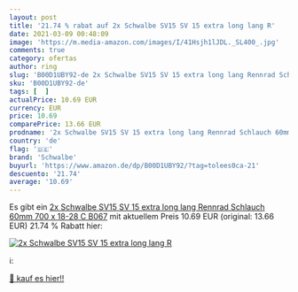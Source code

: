 ```yaml
---
layout: post
title: '21.74 % rabat auf 2x Schwalbe SV15 SV 15 extra long lang R'
date: 2021-03-09 00:48:09
image: 'https://m.media-amazon.com/images/I/41Hsjh1lJDL._SL400_.jpg'
comments: true
category: ofertas
author: ring
slug: 'B00D1UBY92-de 2x Schwalbe SV15 SV 15 extra long lang Rennrad Schlauch...'
sku: 'B00D1UBY92-de'
tags: [  ]
actualPrice: 10.69 EUR
currency: EUR
price: 10.69
comparePrice: 13.66 EUR
prodname: '2x Schwalbe SV15 SV 15 extra long lang Rennrad Schlauch 60mm 700 x 18-28 C B067'
country: 'de'
flag: '🇩🇪'
brand: 'Schwalbe'
buyurl: 'https://www.amazon.de/dp/B00D1UBY92/?tag=tolees0ca-21'
descuento: '21.74'
average: '10.69'
---
```


Es gibt ein [2x Schwalbe SV15 SV 15 extra long lang Rennrad Schlauch 60mm 700 x 18-28 C B067](https://www.amazon.de/dp/B00D1UBY92/?tag=tolees0ca-21) mit aktuellem Preis 10.69 EUR (original: 13.66 EUR) 21.74 % Rabatt hier:

[![2x Schwalbe SV15 SV 15 extra long lang R](https://m.media-amazon.com/images/I/41Hsjh1lJDL._SL400_.jpg)](https://www.amazon.de/dp/B00D1UBY92/?tag=tolees0ca-21)

ℹ️:


[🛒 kauf es hier!!](https://www.amazon.de/dp/B00D1UBY92/?tag=tolees0ca-21)
